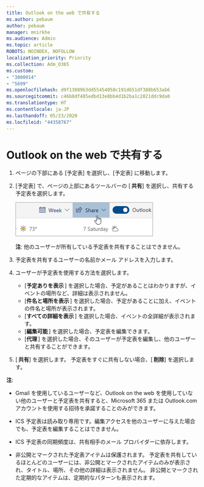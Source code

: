 ```yaml
---
title: Outlook on the web で共有する
ms.author: pebaum
author: pebaum
manager: mnirkhe
ms.audience: Admin
ms.topic: article
ROBOTS: NOINDEX, NOFOLLOW
localization_priority: Priority
ms.collection: Adm_O365
ms.custom:
- "3800014"
- "5699"
ms.openlocfilehash: d9f13089b3dd55454058c191d651df388b653ab6
ms.sourcegitcommit: c46b8df485edbd13e8bb4d1b2ba1c2821ddc9da0
ms.translationtype: HT
ms.contentlocale: ja-JP
ms.lasthandoff: 05/23/2020
ms.locfileid: "44358767"
---
```

# <a name="sharing-with-outlook-on-the-web"></a>Outlook on the web で共有する

1. ページの下部にある [予定表] を選択し、[予定表] に移動します。

2. [予定表] で、ページの上部にあるツールバーの [ **共有**] を選択し、共有する予定表を選択します。 

    ![予定表の共有](media/share-calendar.png)

    **注**: 他のユーザーが所有している予定表を共有することはできません。

3. 予定表を共有するユーザーの名前かメール アドレスを入力します。

4. ユーザーが予定表を使用する方法を選択します。 
    - [**予定ありを表示** ] を選択した場合、予定があることはわかりますが、イベントの場所など、詳細は表示されません。 
    - [**件名と場所を表示** ] を選択した場合、予定があることに加え、イベントの件名と場所が表示されます。 
    - [**すべての詳細を表示** ] を選択した場合、イベントの全詳細が表示されます。 
    - [**編集可能** ] を選択した場合、予定表を編集できます。 
    - [**代理** ] を選択した場合、そのユーザーが予定表を編集し、他のユーザーと共有することができます。

5. [ **共有**] を選択します。 予定表をすぐに共有しない場合、[ **削除**] を選択します。 

**注**:  

- Gmail を使用しているユーザーなど、Outlook on the web を使用していない他のユーザーと予定表を共有すると、Microsoft 365 または Outlook.com アカウントを使用する招待を承諾することのみができます。 

- ICS 予定表は読み取り専用です。編集アクセスを他のユーザーに与えた場合でも、予定表を編集することはできません。 

- ICS 予定表の同期頻度は、共有相手のメール プロバイダーに依存します。 

- 非公開とマークされた予定表アイテムは保護されます。 予定表を共有しているほとんどのユーザーには、非公開とマークされたアイテムのみが表示され、タイトル、場所、その他の詳細は表示されません。 非公開とマークされた定期的なアイテムは、定期的なパターンも表示されます。
